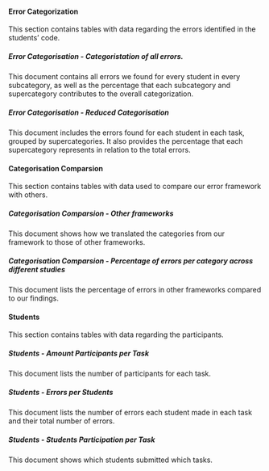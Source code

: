 #### Error Categorization
This section contains tables with data regarding the errors identified in the students’ code.
##### Error Categorisation - Categoristation of all errors.
This document contains all errors we found for every student in every subcategory, as well as the percentage that each subcategory and supercategory contributes to the overall categorization.
##### Error Categorisation - Reduced Categorisation
This document includes the errors found for each student in each task, grouped by supercategories. It also provides the percentage that each supercategory represents in relation to the total errors.

#### Categorisation Comparsion
This section contains tables with data used to compare our error framework with others.
##### Categorisation Comparsion - Other frameworks
This document shows how we translated the categories from our framework to those of other frameworks.
##### Categorisation Comparsion - Percentage of errors per category across different studies
This document lists the percentage of errors in other frameworks compared to our findings.

#### Students
This section contains tables with data regarding the participants.
##### Students - Amount Participants per Task
This document lists the number of participants for each task.
##### Students - Errors per Students
This document lists the number of errors each student made in each task and their total number of errors.
##### Students - Students Participation per Task
This document shows which students submitted which tasks.

